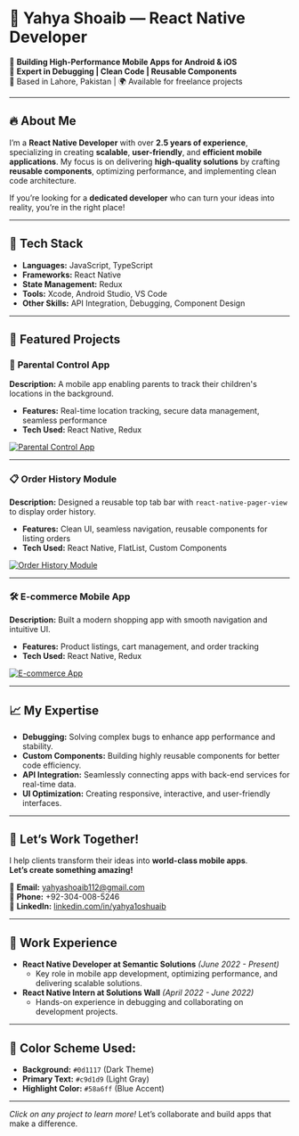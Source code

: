 # 🌟 Yahya Shoaib — React Native Developer  

🚀 **Building High-Performance Mobile Apps for Android & iOS**  
🎯 **Expert in Debugging | Clean Code | Reusable Components**  
📍 Based in Lahore, Pakistan | 🌍 Available for freelance projects  

---

## 🔥 About Me

I’m a **React Native Developer** with over **2.5 years of experience**, specializing in creating **scalable**, **user-friendly**, and **efficient mobile applications**. My focus is on delivering **high-quality solutions** by crafting **reusable components**, optimizing performance, and implementing clean code architecture.  

If you’re looking for a **dedicated developer** who can turn your ideas into reality, you’re in the right place!  

---

## 🎨 Tech Stack
- **Languages:** JavaScript, TypeScript  
- **Frameworks:** React Native  
- **State Management:** Redux  
- **Tools:** Xcode, Android Studio, VS Code  
- **Other Skills:** API Integration, Debugging, Component Design  

---

## 🌟 Featured Projects  

### 📱 **Parental Control App**  
**Description:** A mobile app enabling parents to track their children's locations in the background.  
- **Features:** Real-time location tracking, secure data management, seamless performance  
- **Tech Used:** React Native, Redux  

[![Parental Control App](https://via.placeholder.com/800x400/0d1117/58a6ff?text=Parental+Control+App)](https://github.com/your-repo-link)

---

### 📋 **Order History Module**  
**Description:** Designed a reusable top tab bar with `react-native-pager-view` to display order history.  
- **Features:** Clean UI, seamless navigation, reusable components for listing orders  
- **Tech Used:** React Native, FlatList, Custom Components  

[![Order History Module](https://via.placeholder.com/800x400/0d1117/58a6ff?text=Order+History+Module)](https://github.com/your-repo-link)

---

### 🛠️ **E-commerce Mobile App**  
**Description:** Built a modern shopping app with smooth navigation and intuitive UI.  
- **Features:** Product listings, cart management, and order tracking  
- **Tech Used:** React Native, Redux  

[![E-commerce App](https://via.placeholder.com/800x400/0d1117/58a6ff?text=E-commerce+Mobile+App)](https://github.com/your-repo-link)

---

## 📈 My Expertise
- **Debugging:** Solving complex bugs to enhance app performance and stability.  
- **Custom Components:** Building highly reusable components for better code efficiency.  
- **API Integration:** Seamlessly connecting apps with back-end services for real-time data.  
- **UI Optimization:** Creating responsive, interactive, and user-friendly interfaces.  

---

## 🎯 Let’s Work Together!  
I help clients transform their ideas into **world-class mobile apps**.  
**Let’s create something amazing!**  

📧 **Email:** [yahyashoaib112@gmail.com](mailto:yahyashoaib112@gmail.com)  
📱 **Phone:** +92-304-008-5246  
🔗 **LinkedIn:** [linkedin.com/in/yahya1oshuaib](https://linkedin.com/in/yahya1oshuaib)  

---

## 💼 Work Experience
- **React Native Developer at Semantic Solutions** *(June 2022 - Present)*  
  - Key role in mobile app development, optimizing performance, and delivering scalable solutions.  
- **React Native Intern at Solutions Wall** *(April 2022 - June 2022)*  
  - Hands-on experience in debugging and collaborating on development projects.  

---

## 🎨 Color Scheme Used:  
- **Background:** `#0d1117` (Dark Theme)  
- **Primary Text:** `#c9d1d9` (Light Gray)  
- **Highlight Color:** `#58a6ff` (Blue Accent)  

---

*Click on any project to learn more!* Let’s collaborate and build apps that make a difference.
